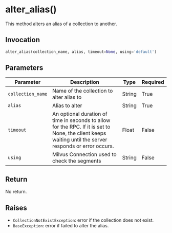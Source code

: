 # alter_alias()

This method alters an alias of a collection to another.

## Invocation

```python
alter_alias(collection_name, alias, timeout=None, using='default')
```

## Parameters

| Parameter         | Description                                                  | Type                            | Required |
| ----------------- | ------------------------------------------------------------ | ------------------------------- | -------- |
| `collection_name` | Name of the collection to alter alias to                     | String                          | True     |
| `alias`           | Alias to alter                                               | String                          | True     |
| `timeout`         | An optional duration of time in seconds to allow for the RPC. If it is set to None, the client keeps waiting until the server responds or error occurs.                                               | Float                           | False    |
| `using`           | Milvus Connection used to check the segments                 | String                          | False    |


## Return

No return.

## Raises

- `CollectionNotExistException`: error if the collection does not exist.
- `BaseException`: error if failed to alter the alias.
